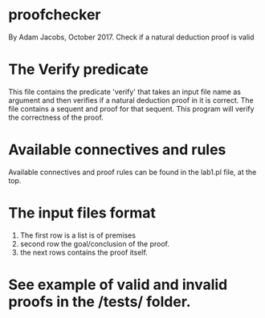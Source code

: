 # proofchecker
By Adam Jacobs, October 2017.
Check if a natural deduction proof is valid


# The Verify predicate
This file contains the predicate 'verify' that takes an input file
name as argument and then verifies if a natural deduction proof in it is correct.
The file contains a sequent and proof for that sequent. This program will
verify the correctness of the proof.

# Available connectives and rules
Available connectives and proof rules can be found in the lab1.pl file, at the top.

# The input files format
  1. The first row is a list is of premises
  2. second row the goal/conclusion of the proof.
  3. the next rows contains the proof itself. 
  
# See example of valid and invalid proofs in the /tests/ folder.
